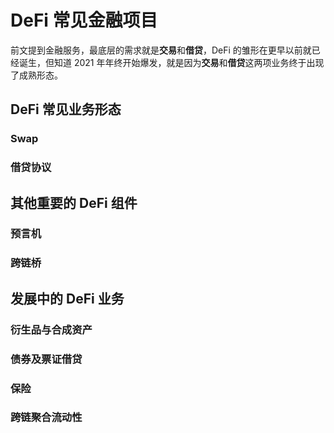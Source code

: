 # DeFi 常见金融项目

前文提到金融服务，最底层的需求就是**交易**和**借贷**，DeFi 的雏形在更早以前就已经诞生，但知道 2021 年年终开始爆发，就是因为**交易**和**借贷**这两项业务终于出现了成熟形态。
## DeFi 常见业务形态

### Swap

### 借贷协议


## 其他重要的 DeFi 组件

### 预言机

### 跨链桥
   
## 发展中的 DeFi 业务

### 衍生品与合成资产

### 债券及票证借贷

### 保险

### 跨链聚合流动性